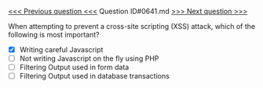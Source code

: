 [<<< Previous question <<<](0640.md)  Question ID#0641.md  [>>> Next question >>>](0642.md) 

When attempting to prevent a cross-site scripting (XSS) attack, which of the following is most important?

- [x] Writing careful Javascript
- [ ] Not writing Javascript on the fly using PHP
- [ ] Filtering Output used in form data
- [ ] Filtering Output used in database transactions
